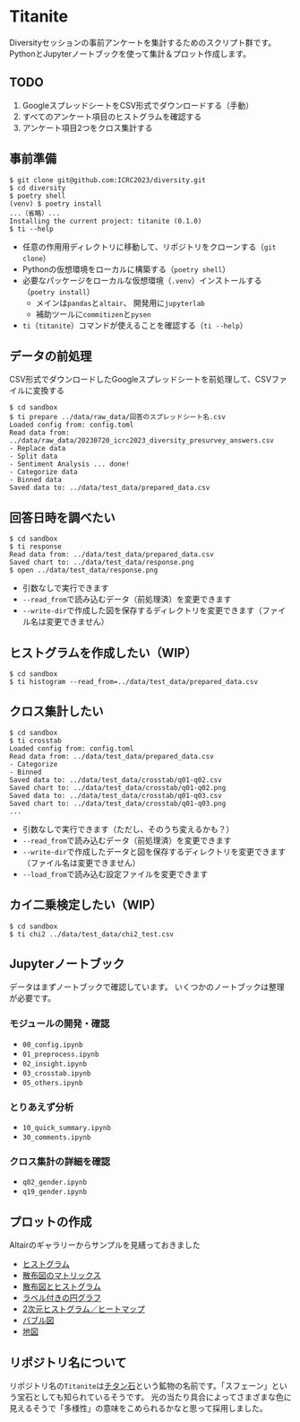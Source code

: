 # Titanite

Diversityセッションの事前アンケートを集計するためのスクリプト群です。
PythonとJupyterノートブックを使って集計＆プロット作成します。

## TODO

1. GoogleスプレッドシートをCSV形式でダウンロードする（手動）
2. すべてのアンケート項目のヒストグラムを確認する
3. アンケート項目2つをクロス集計する

## 事前準備

```console
$ git clone git@github.com:ICRC2023/diversity.git
$ cd diversity
$ poetry shell
(venv) $ poetry install
...（省略）...
Installing the current project: titanite (0.1.0)
$ ti --help
```

- 任意の作用用ディレクトリに移動して、リポジトリをクローンする（``git clone``）
- Pythonの仮想環境をローカルに構築する（``poetry shell``）
- 必要なパッケージをローカルな仮想環境（``.venv``）インストールする（``poetry install``）
  - メインは``pandas``と``altair``、 開発用に``jupyterlab``
  - 補助ツールに``commitizen``と``pysen``
- ``ti``（``titanite``）コマンドが使えることを確認する（``ti --help``）

## データの前処理

CSV形式でダウンロードしたGoogleスプレッドシートを前処理して、CSVファイルに変換する

```console
$ cd sandbox
$ ti prepare ../data/raw_data/回答のスプレッドシート名.csv
Loaded config from: config.toml
Read data from: ../data/raw_data/20230720_icrc2023_diversity_presurvey_answers.csv
- Replace data
- Split data
- Sentiment Analysis ... done!
- Categorize data
- Binned data
Saved data to: ../data/test_data/prepared_data.csv
```

## 回答日時を調べたい

```console
$ cd sandbox
$ ti response
Read data from: ../data/test_data/prepared_data.csv
Saved chart to: ../data/test_data/response.png
$ open ../data/test_data/response.png
```

- 引数なしで実行できます
- ``--read_from``で読み込むデータ（前処理済）を変更できます
- ``--write-dir``で作成した図を保存するディレクトリを変更できます（ファイル名は変更できません）

## ヒストグラムを作成したい（WIP）

```console
$ cd sandbox
$ ti histogram --read_from=../data/test_data/prepared_data.csv
```

## クロス集計したい

```console
$ cd sandbox
$ ti crosstab
Loaded config from: config.toml
Read data from: ../data/test_data/prepared_data.csv
- Categorize
- Binned
Saved data to: ../data/test_data/crosstab/q01-q02.csv
Saved chart to: ../data/test_data/crosstab/q01-q02.png
Saved data to: ../data/test_data/crosstab/q01-q03.csv
Saved chart to: ../data/test_data/crosstab/q01-q03.png
...
```

- 引数なしで実行できます（ただし、そのうち変えるかも？）
- ``--read_from``で読み込むデータ（前処理済）を変更できます
- ``--write-dir``で作成したデータと図を保存するディレクトリを変更できます（ファイル名は変更できません）
- ``--load_from``で読み込む設定ファイルを変更できます

## カイ二乗検定したい（WIP）

```console
$ cd sandbox
$ ti chi2 ../data/test_data/chi2_test.csv
```

## Jupyterノートブック

データはまずノートブックで確認しています。
いくつかのノートブックは整理が必要です。

### モジュールの開発・確認

- ``00_config.ipynb``
- ``01_preprocess.ipynb``
- ``02_insight.ipynb``
- ``03_crosstab.ipynb``
- ``05_others.ipynb``

### とりあえず分析

- ``10_quick_summary.ipynb``
- ``30_comments.ipynb``

### クロス集計の詳細を確認

- ``q02_gender.ipynb``
- ``q19_gender.ipynb``

## プロットの作成

Altairのギャラリーからサンプルを見繕っておきました

- [ヒストグラム](https://altair-viz.github.io/gallery/simple_histogram.html)
- [散布図のマトリックス](https://altair-viz.github.io/gallery/scatter_matrix.html)
- [散布図とヒストグラム](https://altair-viz.github.io/gallery/scatter_marginal_hist.html)
- [ラベル付きの円グラフ](https://altair-viz.github.io/gallery/pie_chart_with_labels.html)
- [2次元ヒストグラム／ヒートマップ](https://altair-viz.github.io/gallery/histogram_heatmap.html)
- [バブル図](https://altair-viz.github.io/gallery/table_bubble_plot_github.html)
- [地図](https://altair-viz.github.io/gallery/choropleth.html)

## リポジトリ名について

リポジトリ名の``Titanite``は[チタン石](https://ja.wikipedia.org/wiki/%E3%83%81%E3%82%BF%E3%83%B3%E7%9F%B3)という鉱物の名前です。「スフェーン」という宝石としても知られているそうです。
光の当たり具合によってさまざまな色に見えるそうで「多様性」の意味をこめられるかなと思って採用しました。
